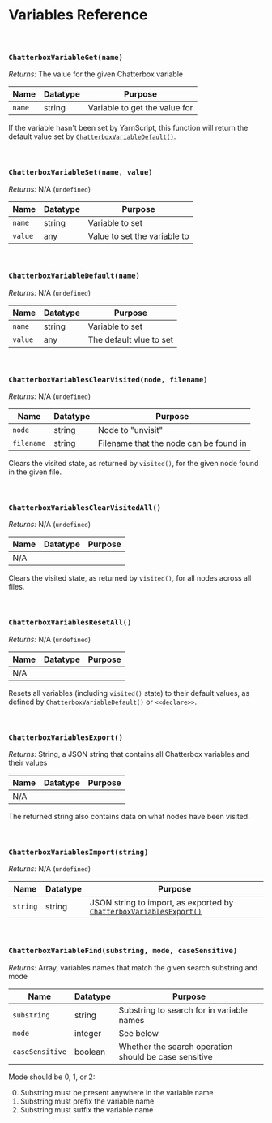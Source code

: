 # Variables Reference

&nbsp;

### `ChatterboxVariableGet(name)`

_Returns:_ The value for the given Chatterbox variable

| Name   | Datatype | Purpose                       |
| ------ | -------- | ----------------------------- |
| `name` | string   | Variable to get the value for |

If the variable hasn't been set by YarnScript, this function will return the default value set by [`ChatterboxVariableDefault()`](reference-variables#chatterboxvariabledefaultname-value).

&nbsp;

### `ChatterboxVariableSet(name, value)`

_Returns:_ N/A (`undefined`)

| Name    | Datatype | Purpose                      |
| ------- | -------- | ---------------------------- |
| `name`  | string   | Variable to set              |
| `value` | any      | Value to set the variable to |

&nbsp;

### `ChatterboxVariableDefault(name)`

_Returns:_ N/A (`undefined`)

| Name    | Datatype | Purpose                 |
| ------- | -------- | ----------------------- |
| `name`  | string   | Variable to set         |
| `value` | any      | The default vlue to set |

&nbsp;

### `ChatterboxVariablesClearVisited(node, filename)`

_Returns:_ N/A (`undefined`)

| Name       | Datatype | Purpose                                |
| ---------- | -------- | -------------------------------------- |
| `node`     | string   | Node to "unvisit"                      |
| `filename` | string   | Filename that the node can be found in |

Clears the visited state, as returned by `visited()`, for the given node found in the given file.

&nbsp;

### `ChatterboxVariablesClearVisitedAll()`

_Returns:_ N/A (`undefined`)

| Name | Datatype | Purpose |
| ---- | -------- | ------- |
| N/A  |          |         |

Clears the visited state, as returned by `visited()`, for all nodes across all files.

&nbsp;

### `ChatterboxVariablesResetAll()`

_Returns:_ N/A (`undefined`)

| Name | Datatype | Purpose |
| ---- | -------- | ------- |
| N/A  |          |         |

Resets all variables (including `visited()` state) to their default values, as defined by `ChatterboxVariableDefault()` or `<<declare>>`.

&nbsp;

### `ChatterboxVariablesExport()`

_Returns:_ String, a JSON string that contains all Chatterbox variables and their values

| Name | Datatype | Purpose |
| ---- | -------- | ------- |
| N/A  |          |         |

The returned string also contains data on what nodes have been visited.

&nbsp;

### `ChatterboxVariablesImport(string)`

_Returns:_ N/A (`undefined`)

| Name     | Datatype | Purpose                                                                                                              |
| -------- | -------- | -------------------------------------------------------------------------------------------------------------------- |
| `string` | string   | JSON string to import, as exported by [`ChatterboxVariablesExport()`](reference-variables#chatterboxvariablesexport) |

&nbsp;

### `ChatterboxVariableFind(substring, mode, caseSensitive)`

_Returns:_ Array, variables names that match the given search substring and mode

| Name            | Datatype | Purpose                                               |
| --------------- | -------- | ----------------------------------------------------- |
| `substring`     | string   | Substring to search for in variable names             |
| `mode`          | integer  | See below                                             |
| `caseSensitive` | boolean  | Whether the search operation should be case sensitive |

Mode should be 0, 1, or 2:

0. Substring must be present anywhere in the variable name
1. Substring must prefix the variable name
2. Substring must suffix the variable name

